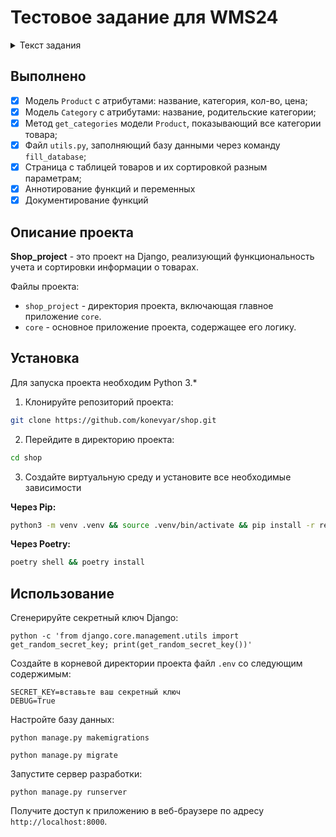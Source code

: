 # Тестовое задание для WMS24

<details>
    <summary>Текст задания</summary>

    Требуемые скилы: django, html, css, js

    Поднять проект на Django с моделями Product и Category
    Product:
    - title: str
    - category (ForeignKey от Category) - удаление товаров при удалении категории, null=False
    - Количество: int - не должно быть меньше нуля и не больше 100000
    - Цена: float - 2 знака после запятой, не должно быть меньше нуля

    Category:
    - title: str
    - parent: FK от Category - без лимита на вложенность, null=True

    Написать метод к товарам: Вывести текстом категорию и все родительские категории.
    Например:
    Кастрюля имеет категорию "Кастрюли", при этом Категория "Кастрюли" имеет родитель "Посуда для кухни", а категория "Посуда для кухни" имеет категорию "Товары для дома"
    Соответственно метод должен возвращать: Кастрюли · Посуда для кухни · Товары для дома

    В шаблонах с использование html, css, js сделать следующее:
    Вывести таблицу товаров (ID, Название, Цена, Количество, Категории(из метода))  в порядке возрастания цены с использованием любого стиля bootstrap https://getbootstrap.com/docs/5.3/content/tables/
    Силами js сделать возможность сортировки по колонке цены или количества, можно использовать любую библиотеку.

    В проект добавить файл utils.py и с его помощью загрузить текстовые данные в базу данных:
    products = """id:title:category_id:count:cost
    1:Велосипед:1:100:100.50
    2:Кастрюля 1,5л:2:50:1200
    3:Тарелка 25см:3:1000:25
    4:Кастрюля 3л:55:300.78"""

    category = """id:title:parent
    1:Велосипеды:None
    2:Кастрюли:4
    3:Тарелки:4
    4:Посуда для кухни:5
    5:Товары для дома:None"""


    Оцениваться будет все в совокупности от использования тайпингов, до способа хранения секретных данных (secret_key, данные для доступа к БД), в т.ч. оптимальность запросов ORM, используемые библиотеки.
    Не будет оцениваться: красота оформления фронт части, главное чтобы были базовые знания html, js, css

    Залить в любую систему контроля версий и прислать ссылку
</details>

## Выполнено

- [x] Модель `Product` с атрибутами: название, категория, кол-во, цена;
- [x] Модель `Category` с атрибутами: название, родительские категории;
- [x] Метод `get_categories` модели `Product`, показывающий все категории товара;
- [x] Файл `utils.py`, заполняющий базу данными через команду `fill_database`;
- [x] Страница с таблицей товаров и их сортировкой разным параметрам;
- [x] Аннотирование функций и переменных
- [x] Документирование функций

## Описание проекта

**Shop_project** - это проект на Django, реализующий функциональность учета и сортировки информации о товарах.

Файлы проекта:
- `shop_project` - директория проекта, включающая главное приложение `core`.
- `core` - основное приложение проекта, содержащее его логику.

## Установка

Для запуска проекта необходим Python 3.*

1. Клонируйте репозиторий проекта:

```bash
git clone https://github.com/konevyar/shop.git
```

2. Перейдите в директорию проекта:

```bash
cd shop
```

3. Создайте виртуальную среду и установите все необходимые зависимости

**Через Pip:**
```bash
python3 -m venv .venv && source .venv/bin/activate && pip install -r requirements.txt
```

**Через Poetry:**

```bash
poetry shell && poetry install
```

## Использование

Сгенерируйте секретный ключ Django:
```
python -c 'from django.core.management.utils import get_random_secret_key; print(get_random_secret_key())'
```

Создайте в корневой директории проекта файл `.env` со следующим содержимым:
```
SECRET_KEY=вставьте ваш секретный ключ
DEBUG=True
```

Настройте базу данных:
```
python manage.py makemigrations
```

```
python manage.py migrate
```
   
Запустите сервер разработки:
```
python manage.py runserver
```

Получите доступ к приложению в веб-браузере по адресу `http://localhost:8000`.